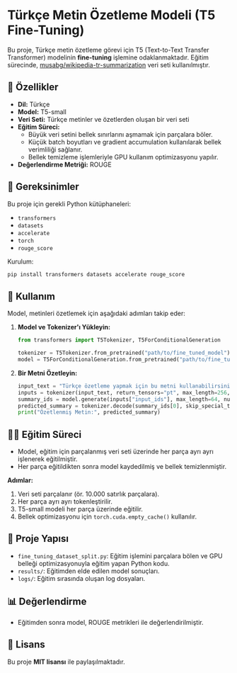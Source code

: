 
# Türkçe Metin Özetleme Modeli (T5 Fine-Tuning)

Bu proje, Türkçe metin özetleme görevi için T5 (Text-to-Text Transfer Transformer) modelinin **fine-tuning** işlemine odaklanmaktadır. Eğitim sürecinde, [musabg/wikipedia-tr-summarization](https://huggingface.co/datasets/musabg/wikipedia-tr-summarization) veri seti kullanılmıştır.

## 🚀 Özellikler
- **Dil:** Türkçe
- **Model:** T5-small
- **Veri Seti:** Türkçe metinler ve özetlerden oluşan bir veri seti
- **Eğitim Süreci:**
  - Büyük veri setini bellek sınırlarını aşmamak için parçalara böler.
  - Küçük batch boyutları ve gradient accumulation kullanılarak bellek verimliliği sağlanır.
  - Bellek temizleme işlemleriyle GPU kullanım optimizasyonu yapılır.
- **Değerlendirme Metriği:** ROUGE

## 🔧 Gereksinimler
Bu proje için gerekli Python kütüphaneleri:
- `transformers`
- `datasets`
- `accelerate`
- `torch`
- `rouge_score`

Kurulum:
```bash
pip install transformers datasets accelerate rouge_score
```

## 📖 Kullanım
Model, metinleri özetlemek için aşağıdaki adımları takip eder:

1. **Model ve Tokenizer'ı Yükleyin:**
   ```python
   from transformers import T5Tokenizer, T5ForConditionalGeneration

   tokenizer = T5Tokenizer.from_pretrained("path/to/fine_tuned_model")
   model = T5ForConditionalGeneration.from_pretrained("path/to/fine_tuned_model")
   ```

2. **Bir Metni Özetleyin:**
   ```python
   input_text = "Türkçe özetleme yapmak için bu metni kullanabilirsiniz."
   inputs = tokenizer(input_text, return_tensors="pt", max_length=256, truncation=True, padding="max_length")
   summary_ids = model.generate(inputs["input_ids"], max_length=64, num_beams=4, early_stopping=True)
   predicted_summary = tokenizer.decode(summary_ids[0], skip_special_tokens=True)
   print("Özetlenmiş Metin:", predicted_summary)
   ```

## 🏋️‍♂️ Eğitim Süreci
- Model, eğitim için parçalanmış veri seti üzerinde her parça ayrı ayrı işlenerek eğitilmiştir.
- Her parça eğitildikten sonra model kaydedilmiş ve bellek temizlenmiştir.

**Adımlar:**
1. Veri seti parçalanır (ör. 10.000 satırlık parçalara).
2. Her parça ayrı ayrı tokenleştirilir.
3. T5-small modeli her parça üzerinde eğitilir.
4. Bellek optimizasyonu için `torch.cuda.empty_cache()` kullanılır.

## 📂 Proje Yapısı
- `fine_tuning_dataset_split.py`: Eğitim işlemini parçalara bölen ve GPU belleği optimizasyonuyla eğitim yapan Python kodu.
- `results/`: Eğitimden elde edilen model sonuçları.
- `logs/`: Eğitim sırasında oluşan log dosyaları.

## 📊 Değerlendirme
- Eğitimden sonra model, ROUGE metrikleri ile değerlendirilmiştir.

## 📜 Lisans
Bu proje **MIT lisansı** ile paylaşılmaktadır.
